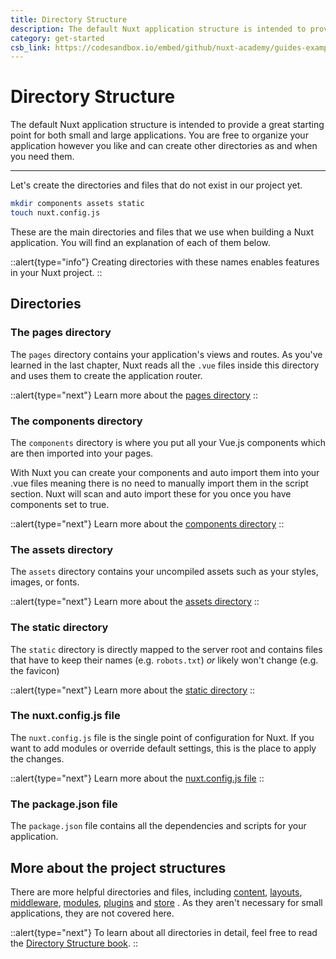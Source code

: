 ```yaml
---
title: Directory Structure
description: The default Nuxt application structure is intended to provide a great starting point for both small and large applications. You are free to organize your application however you like and can create other directories as and when you need them.
category: get-started
csb_link: https://codesandbox.io/embed/github/nuxt-academy/guides-examples/tree/master/01_get_started/03_directory_structure?fontsize=14&hidenavigation=1&theme=dark
---
```

# Directory Structure

The default Nuxt application structure is intended to provide a great starting point for both small and large applications. You are free to organize your application however you like and can create other directories as and when you need them.

---

Let's create the directories and files that do not exist in our project yet.

```bash
mkdir components assets static
touch nuxt.config.js
```

These are the main directories and files that we use when building a Nuxt application. You will find an explanation of each of them below.

::alert{type="info"}
Creating directories with these names enables features in your Nuxt project.
::

## Directories

### The pages directory

The `pages` directory contains your application's views and routes. As you've learned in the last chapter, Nuxt reads all the `.vue` files inside this directory and uses them to create the application router.

::alert{type="next"}
Learn more about the [pages directory](/___documentation___directory-structure/pages)
::

### The components directory

The `components` directory is where you put all your Vue.js components which are then imported into your pages.

With Nuxt you can create your components and auto import them into your .vue files meaning there is no need to manually import them in the script section. Nuxt will scan and auto import these for you once you have components set to true.

::alert{type="next"}
Learn more about the [components directory](/___documentation___directory-structure/components)
::

### The assets directory

The `assets` directory contains your uncompiled assets such as your styles, images, or fonts.

::alert{type="next"}
Learn more about the [assets directory](/___documentation___directory-structure/assets)
::

### The static directory

The `static` directory is directly mapped to the server root and contains files that have to keep their names (e.g. `robots.txt`) _or_ likely won't change (e.g. the favicon)

::alert{type="next"}
Learn more about the [static directory](/___documentation___directory-structure/static)
::

### The nuxt.config.js file

The `nuxt.config.js` file is the single point of configuration for Nuxt. If you want to add modules or override default settings, this is the place to apply the changes.

::alert{type="next"}
Learn more about the [nuxt.config.js file](/___documentation___directory-structure/nuxt-config)
::

### The package.json file

The `package.json` file contains all the dependencies and scripts for your application.

## More about the project structures

There are more helpful directories and files, including [content](/___documentation___directory-structure/content), [layouts](/___documentation___directory-structure/layouts), [middleware](/___documentation___directory-structure/middleware), [modules](/___documentation___directory-structure/modules), [plugins](/___documentation___directory-structure/plugins) and [store](/___documentation___directory-structure/store) . As they aren't necessary for small applications, they are not covered here.

::alert{type="next"}
To learn about all directories in detail, feel free to read the [Directory Structure book](/___documentation___directory-structure/nuxt).
::
